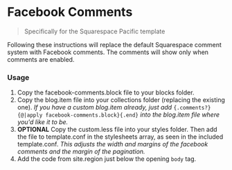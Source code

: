Facebook Comments
=================
>Specifically for the Squarespace Pacific template 

Following these instructions will replace the default Squarespace comment system with Facebook comments. The comments will show only when comments are enabled.

### Usage

1. Copy the facebook-comments.block file to your blocks folder.
2. Copy the blog.item file into your collections folder (replacing the existing one). _If you have a custom blog.item already, just add_ <code>{.comments?}{@|apply facebook-comments.block}{.end}</code> _into the blog.item file where you'd like it to be._
3. **OPTIONAL** Copy the custom.less file into your styles folder. Then add the file to template.conf in the stylesheets array, as seen in the included template.conf. _This adjusts the width and margins of the facebook comments and the margin of the pagination._
4. Add the code from site.region just below the opening <code>body</code> tag.

